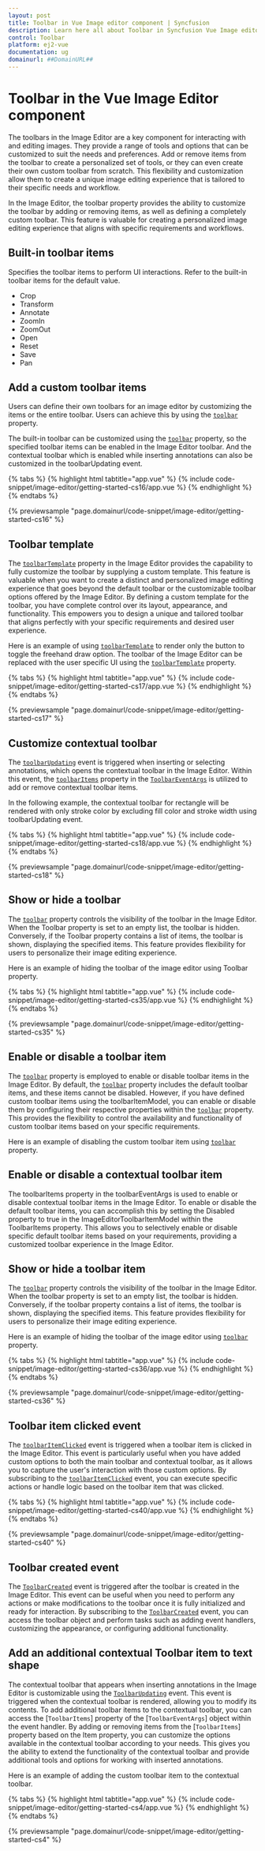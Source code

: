 ```yaml
---
layout: post
title: Toolbar in Vue Image editor component | Syncfusion
description: Learn here all about Toolbar in Syncfusion Vue Image editor component of Syncfusion Essential JS 2 and more.
control: Toolbar 
platform: ej2-vue
documentation: ug
domainurl: ##DomainURL##
---
```


# Toolbar in the Vue Image Editor component

The toolbars in the Image Editor are a key component for interacting with and editing images. They provide a range of tools and options that can be customized to suit the needs and preferences. Add or remove items from the toolbar to create a personalized set of tools, or they can even create their own custom toolbar from scratch. This flexibility and customization allow them to create a unique image editing experience that is tailored to their specific needs and workflow. 

In the Image Editor, the toolbar property provides the ability to customize the toolbar by adding or removing items, as well as defining a completely custom toolbar. This feature is valuable for creating a personalized image editing experience that aligns with specific requirements and workflows. 

## Built-in toolbar items

Specifies the toolbar items to perform UI interactions. Refer to the built-in toolbar items for the default value.

* Crop
* Transform
* Annotate
* ZoomIn
* ZoomOut
* Open
* Reset
* Save
* Pan

## Add a custom toolbar items

Users can define their own toolbars for an image editor by customizing the items or the entire toolbar. Users can achieve this by using the [`toolbar`](https://ej2.syncfusion.com/vue/documentation/api/image-editor/#toolbar) property.

The built-in toolbar can be customized using the [`toolbar`](https://ej2.syncfusion.com/vue/documentation/api/image-editor/#toolbar) property, so the specified toolbar items can be enabled in the Image Editor toolbar. And the contextual toolbar which is enabled while inserting annotations can also be customized in the toolbarUpdating event.

{% tabs %}
{% highlight html tabtitle="app.vue" %}
{% include code-snippet/image-editor/getting-started-cs16/app.vue %}
{% endhighlight %}
{% endtabs %}
        
{% previewsample "page.domainurl/code-snippet/image-editor/getting-started-cs16" %}

## Toolbar template

The [`toolbarTemplate`](https://ej2.syncfusion.com/vue/documentation/api/image-editor/#toolbartemplate) property in the Image Editor provides the capability to fully customize the toolbar by supplying a custom template. This feature is valuable when you want to create a distinct and personalized image editing experience that goes beyond the default toolbar or the customizable toolbar options offered by the Image Editor. By defining a custom template for the toolbar, you have complete control over its layout, appearance, and functionality. This empowers you to design a unique and tailored toolbar that aligns perfectly with your specific requirements and desired user experience. 

Here is an example of using [`toolbarTemplate`](https://ej2.syncfusion.com/vue/documentation/api/image-editor/#toolbartemplate) to render only the button to toggle the freehand draw option. 
The toolbar of the Image Editor can be replaced with the user specific UI using the [`toolbarTemplate`](https://ej2.syncfusion.com/vue/documentation/api/image-editor/#toolbartemplate) property.

{% tabs %}
{% highlight html tabtitle="app.vue" %}
{% include code-snippet/image-editor/getting-started-cs17/app.vue %}
{% endhighlight %}
{% endtabs %}
        
{% previewsample "page.domainurl/code-snippet/image-editor/getting-started-cs17" %}

## Customize contextual toolbar

The [`toolbarUpdating`](https://ej2.syncfusion.com/vue/documentation/api/image-editor/#toolbarupdating) event is triggered when inserting or selecting annotations, which opens the contextual toolbar in the Image Editor. Within this event, the [`toolbarItems`](https://helpej2.syncfusion.com/vue/documentation/api/image-editor/toolbarEventArgs/#toolbaritems) property in the [`ToolbarEventArgs`](https://helpej2.syncfusion.com/vue/documentation/api/image-editor/toolbarEventArgs/) is utilized to add or remove contextual toolbar items.

In the following example, the contextual toolbar for rectangle will be rendered with only stroke color by excluding fill color and stroke width using toolbarUpdating event.

{% tabs %}
{% highlight html tabtitle="app.vue" %}
{% include code-snippet/image-editor/getting-started-cs18/app.vue %}
{% endhighlight %}
{% endtabs %}
        
{% previewsample "page.domainurl/code-snippet/image-editor/getting-started-cs18" %}

## Show or hide a toolbar 

The [`toolbar`](https://ej2.syncfusion.com/vue/documentation/api/image-editor/#toolbar) property controls the visibility of the toolbar in the Image Editor. When the Toolbar property is set to an empty list, the toolbar is hidden. Conversely, if the Toolbar property contains a list of items, the toolbar is shown, displaying the specified items. This feature provides flexibility for users to personalize their image editing experience. 

Here is an example of hiding the toolbar of the image editor using Toolbar property. 

{% tabs %}
{% highlight html tabtitle="app.vue" %}
{% include code-snippet/image-editor/getting-started-cs35/app.vue %}
{% endhighlight %}
{% endtabs %}
        
{% previewsample "page.domainurl/code-snippet/image-editor/getting-started-cs35" %}

## Enable or disable a toolbar item 

The [`toolbar`](https://ej2.syncfusion.com/vue/documentation/api/image-editor/#toolbar) property is employed to enable or disable toolbar items in the Image Editor. By default, the [`toolbar`](https://ej2.syncfusion.com/vue/documentation/api/image-editor/#toolbar) property includes the default toolbar items, and these items cannot be disabled. However, if you have defined custom toolbar items using the toolbarItemModel, you can enable or disable them by configuring their respective properties within the [`toolbar`](https://ej2.syncfusion.com/vue/documentation/api/image-editor/#toolbar) property. This provides the flexibility to control the availability and functionality of custom toolbar items based on your specific requirements. 

Here is an example of disabling the custom toolbar item using [`toolbar`](https://ej2.syncfusion.com/vue/documentation/api/image-editor/#toolbar) property.

## Enable or disable a contextual toolbar item 

The toolbarItems property in the toolbarEventArgs is used to enable or disable contextual toolbar items in the Image Editor. To enable or disable the default toolbar items, you can accomplish this by setting the Disabled property to true in the ImageEditorToolbarItemModel within the ToolbarItems property. This allows you to selectively enable or disable specific default toolbar items based on your requirements, providing a customized toolbar experience in the Image Editor.

## Show or hide a toolbar item

The [`toolbar`](https://ej2.syncfusion.com/vue/documentation/api/image-editor/#toolbar) property controls the visibility of the toolbar in the Image Editor. When the toolbar property is set to an empty list, the toolbar is hidden. Conversely, if the toolbar property contains a list of items, the toolbar is shown, displaying the specified items. This feature provides flexibility for users to personalize their image editing experience. 

Here is an example of hiding the toolbar of the image editor using [`toolbar`](https://ej2.syncfusion.com/vue/documentation/api/image-editor/#toolbar) property.

{% tabs %}
{% highlight html tabtitle="app.vue" %}
{% include code-snippet/image-editor/getting-started-cs36/app.vue %}
{% endhighlight %}
{% endtabs %}
        
{% previewsample "page.domainurl/code-snippet/image-editor/getting-started-cs36" %}

## Toolbar item clicked event 

The [`toolbarItemClicked`](https://ej2.syncfusion.com/vue/documentation/api/image-editor/#toolbaritemclicked) event is triggered when a toolbar item is clicked in the Image Editor. This event is particularly useful when you have added custom options to both the main toolbar and contextual toolbar, as it allows you to capture the user's interaction with those custom options. By subscribing to the [`toolbarItemClicked`](https://ej2.syncfusion.com/vue/documentation/api/image-editor/#toolbaritemclicked) event, you can execute specific actions or handle logic based on the toolbar item that was clicked. 

{% tabs %}
{% highlight html tabtitle="app.vue" %}
{% include code-snippet/image-editor/getting-started-cs40/app.vue %}
{% endhighlight %}
{% endtabs %}
        
{% previewsample "page.domainurl/code-snippet/image-editor/getting-started-cs40" %}

## Toolbar created event 

The [`ToolbarCreated`](https://ej2.syncfusion.com/vue/documentation/api/image-editor/#toolbarcreate) event is triggered after the toolbar is created in the Image Editor. This event can be useful when you need to perform any actions or make modifications to the toolbar once it is fully initialized and ready for interaction. By subscribing to the [`ToolbarCreated`](https://ej2.syncfusion.com/vue/documentation/api/image-editor/#toolbarcreate) event, you can access the toolbar object and perform tasks such as adding event handlers, customizing the appearance, or configuring additional functionality. 

## Add an additional contextual Toolbar item to text shape 

The contextual toolbar that appears when inserting annotations in the Image Editor is customizable using the [`ToolbarUpdating`](https://ej2.syncfusion.com/vue/documentation/api/image-editor/#toolbarupdating) event. This event is triggered when the contextual toolbar is rendered, allowing you to modify its contents. To add additional toolbar items to the contextual toolbar, you can access the [`ToolbarItems`] property of the [`ToolbarEventArgs`] object within the event handler. By adding or removing items from the [`ToolbarItems`] property based on the Item property, you can customize the options available in the contextual toolbar according to your needs. This gives you the ability to extend the functionality of the contextual toolbar and provide additional tools and options for working with inserted annotations. 

Here is an example of adding the custom toolbar item to the contextual toolbar.

{% tabs %}
{% highlight html tabtitle="app.vue" %}
{% include code-snippet/image-editor/getting-started-cs4/app.vue %}
{% endhighlight %}
{% endtabs %}
        
{% previewsample "page.domainurl/code-snippet/image-editor/getting-started-cs4" %}